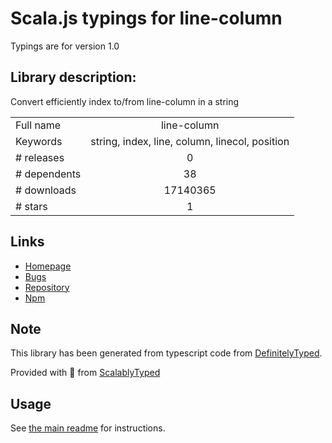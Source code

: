 
# Scala.js typings for line-column

Typings are for version 1.0

## Library description:
Convert efficiently index to/from line-column in a string

|                    |                 |
| ------------------ | :-------------: |
| Full name          | line-column |
| Keywords           | string, index, line, column, linecol, position |
| # releases         | 0 |
| # dependents       | 38 |
| # downloads        | 17140365 |
| # stars            | 1 |

## Links
- [Homepage](https://github.com/io-monad/line-column)
- [Bugs](https://github.com/io-monad/line-column/issues)
- [Repository](https://github.com/io-monad/line-column)
- [Npm](https://www.npmjs.com/package/line-column)
    


## Note
This library has been generated from typescript code from [DefinitelyTyped](https://definitelytyped.org).

Provided with :purple_heart: from [ScalablyTyped](https://github.com/oyvindberg/ScalablyTyped)

## Usage
See [the main readme](../../readme.md) for instructions.


